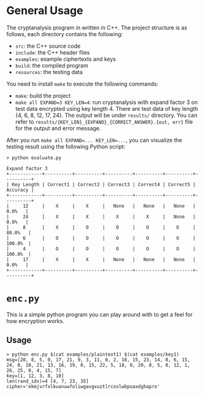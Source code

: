 # General Usage

The cryptanalysis program in written in C++.
The project structure is as follows, each directory contains the following:

- `src`: the C++ source code
- `include`: the C++ header files
- `examples`: example ciphertexts and keys
- `build`: the compiled program
- `resources`: the testing data

You need to install `make` to execute the following commands:

- `make`: build the project
- `make all EXPAND=3 KEY_LEN=4`: run cryptanalysis with expand factor 3 on test data encrypted using key length 4. There are test data of key length {4, 6, 8, 12, 17, 24}. The output will be under `results/` directory. You can refer to `results/{KEY_LEN}_{EXPAND}_{CORRECT_ANSWER}.{out, err}` file for the output and error message.

After you run `make all EXPAND=... KEY_LEN=...`, you can visualize the testing result using the following Python script:

```
> python evaluate.py

Expand factor 3
+------------+----------+----------+----------+----------+----------+----------+
| Key Length | Correct1 | Correct2 | Correct3 | Correct4 | Correct5 | Accuracy |
+------------+----------+----------+----------+----------+----------+----------+
|     12     |    X     |    X     |   None   |   None   |   None   |   0.0%   |
|     24     |    X     |    X     |    X     |    X     |   None   |   0.0%   |
|     8      |    X     |    O     |    O     |    O     |    O     |  80.0%   |
|     6      |    O     |    O     |    O     |    O     |    O     |  100.0%  |
|     4      |    O     |    O     |    O     |    O     |    O     |  100.0%  |
|     17     |    X     |    X     |   None   |   None   |   None   |   0.0%   |
+------------+----------+----------+----------+----------+----------+----------+
```

# `enc.py`

This is a simple python program you can play around with to get a feel for how encryption works.

## Usage

```
> python enc.py $(cat examples/plaintext1) $(cat examples/key1)
msg=[20, 8, 5, 0, 17, 21, 9, 3, 11, 0, 2, 18, 15, 23, 14, 0, 6, 15, 24, 0, 10, 21, 13, 16, 19, 0, 15, 22, 5, 18, 0, 20, 8, 5, 0, 12, 1, 26, 25, 0, 4, 15, 7]
key=[1, 12, 3, 8, 10]
len(rand_idx)=4 [4, 7, 23, 35]
cipher='ekmjvrfxlkuanuwfoliwgavgxuztlrcoslwbpoaxdghapro'
```
